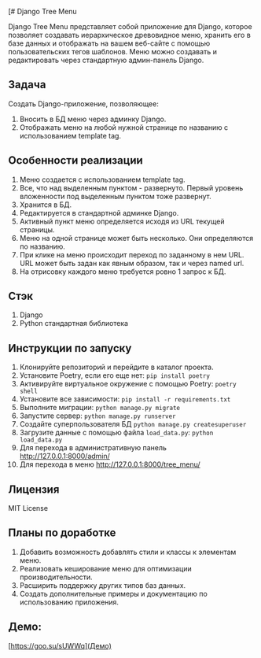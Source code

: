 [# Django Tree Menu

Django Tree Menu представляет собой приложение для Django, которое позволяет создавать иерархическое древовидное меню, хранить его в базе данных и отображать на вашем веб-сайте с помощью пользовательских тегов шаблонов. Меню можно создавать и редактировать через стандартную админ-панель Django.

## Задача

Создать Django-приложение, позволяющее:

1. Вносить в БД меню через админку Django.
2. Отображать меню на любой нужной странице по названию с использованием template tag.

## Особенности реализации

1. Меню создается с использованием template tag.
2. Все, что над выделенным пунктом - развернуто. Первый уровень вложенности под выделенным пунктом тоже развернут.
3. Хранится в БД.
4. Редактируется в стандартной админке Django.
5. Активный пункт меню определяется исходя из URL текущей страницы.
6. Меню на одной странице может быть несколько. Они определяются по названию.
7. При клике на меню происходит переход по заданному в нем URL. URL может быть задан как явным образом, так и через named url.
8. На отрисовку каждого меню требуется ровно 1 запрос к БД.

## Стэк

1. Django
2. Python стандартная библиотека

## Инструкции по запуску

1. Клонируйте репозиторий и перейдите в каталог проекта.
2. Установите Poetry, если его еще нет: `pip install poetry`
3. Активируйте виртуальное окружение с помощью Poetry: `poetry shell`
4. Установите все зависимости: `pip install -r requirements.txt`
5. Выполните миграции: `python manage.py migrate`
6. Запустите сервер: `python manage.py runserver`
7. Создайте суперпользователя БД `python manage.py createsuperuser`
8. Загрузите данные с помощью файла `load_data.py`: `python load_data.py`
9. Для перехода в административную панель http://127.0.0.1:8000/admin/
10. Для перехода в меню http://127.0.0.1:8000/tree_menu/


## Лицензия
MIT License

## Планы по доработке

1. Добавить возможность добавлять стили и классы к элементам меню.
2. Реализовать кеширование меню для оптимизации производительности.
3. Расширить поддержку других типов баз данных.
4. Создать дополнительные примеры и документацию по использованию приложения.

## Демо:
[https://goo.su/sUWWq](Демо)